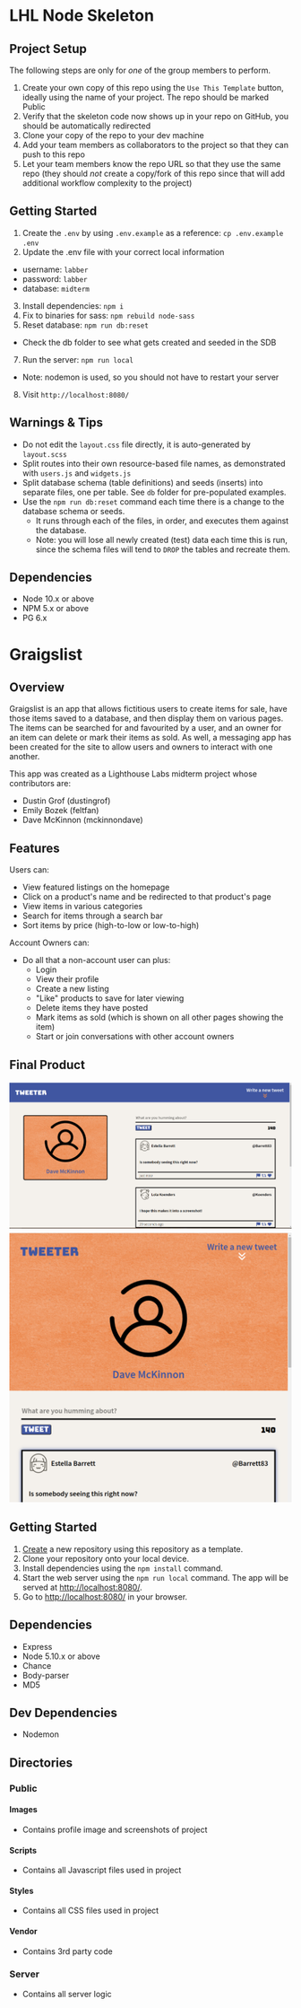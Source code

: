 # LHL Node Skeleton

## Project Setup

The following steps are only for _one_ of the group members to perform.

1. Create your own copy of this repo using the `Use This Template` button, ideally using the name of your project. The repo should be marked Public
2. Verify that the skeleton code now shows up in your repo on GitHub, you should be automatically redirected
3. Clone your copy of the repo to your dev machine
4. Add your team members as collaborators to the project so that they can push to this repo
5. Let your team members know the repo URL so that they use the same repo (they should _not_ create a copy/fork of this repo since that will add additional workflow complexity to the project)

## Getting Started

1. Create the `.env` by using `.env.example` as a reference: `cp .env.example .env`
2. Update the .env file with your correct local information

- username: `labber`
- password: `labber`
- database: `midterm`

3. Install dependencies: `npm i`
4. Fix to binaries for sass: `npm rebuild node-sass`
5. Reset database: `npm run db:reset`

- Check the db folder to see what gets created and seeded in the SDB

7. Run the server: `npm run local`

- Note: nodemon is used, so you should not have to restart your server

8. Visit `http://localhost:8080/`

## Warnings & Tips

- Do not edit the `layout.css` file directly, it is auto-generated by `layout.scss`
- Split routes into their own resource-based file names, as demonstrated with `users.js` and `widgets.js`
- Split database schema (table definitions) and seeds (inserts) into separate files, one per table. See `db` folder for pre-populated examples.
- Use the `npm run db:reset` command each time there is a change to the database schema or seeds.
  - It runs through each of the files, in order, and executes them against the database.
  - Note: you will lose all newly created (test) data each time this is run, since the schema files will tend to `DROP` the tables and recreate them.

## Dependencies

- Node 10.x or above
- NPM 5.x or above
- PG 6.x





# Graigslist

## Overview

Graigslist is an app that allows fictitious users to create items for sale, have those items saved to a database, and then display them on various pages. The items can be searched for and favourited by a user, and an owner for an item can delete or mark their items as sold. As well, a messaging app has been created for the site to allow users and owners to interact with one another.

This app was created as a Lighthouse Labs midterm project whose contributors are:
- Dustin Grof (dustingrof)
- Emily Bozek (feltfan)
- Dave McKinnon (mckinnondave)

## Features

Users can:
- View featured listings on the homepage
- Click on a product's name and be redirected to that product's page
- View items in various categories
- Search for items through a search bar
- Sort items by price (high-to-low or low-to-high)

Account Owners can:
- Do all that a non-account user can plus:
  - Login
  - View their profile
  - Create a new listing
  - "Like" products to save for later viewing
  - Delete items they have posted
  - Mark items as sold (which is shown on all other pages showing the item)
  - Start or join conversations with other account owners



## Final Product

!["Desktop Layout"](https://github.com/mckinnondave/tweeter/blob/master/public/images/fullscreen.png?raw=true)
!["Tablet Layout"](https://github.com/mckinnondave/tweeter/blob/master/public/images/tablet-size.png?raw=true)

## Getting Started

1. [Create](https://docs.github.com/en/repositories/creating-and-managing-repositories/creating-a-repository-from-a-template) a new repository using this repository as a template.
2. Clone your repository onto your local device.
3. Install dependencies using the `npm install` command.
3. Start the web server using the `npm run local` command. The app will be served at <http://localhost:8080/>.
4. Go to <http://localhost:8080/> in your browser.

## Dependencies

- Express
- Node 5.10.x or above
- Chance
- Body-parser
- MD5

## Dev Dependencies

- Nodemon

## Directories

### Public

#### Images

- Contains profile image and screenshots of project

#### Scripts

- Contains all Javascript files used in project

#### Styles

- Contains all CSS files used in project

#### Vendor

- Contains 3rd party code

### Server

- Contains all server logic
